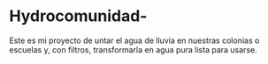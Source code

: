 # Hydrocomunidad-
Este es mi proyecto de untar el agua de lluvia en nuestras colonias o escuelas y, con filtros, transformarla en agua pura lista para usarse.
